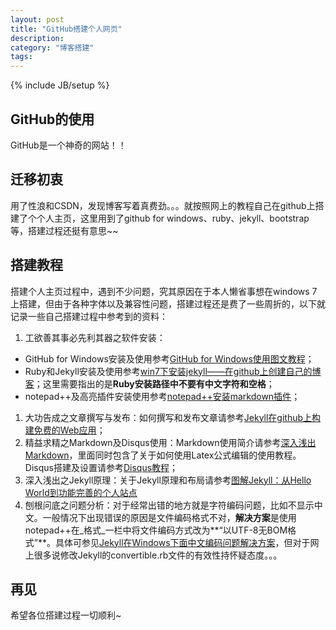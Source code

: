 ```yaml
---
layout: post
title: "GitHub搭建个人网页"
description: 
category: "博客搭建"
tags: 
---
```

{% include JB/setup %}

## GitHub的使用

GitHub是一个神奇的网站！！

## 迁移初衷

用了性浪和CSDN，发现博客写着真费劲。。。就按照网上的教程自己在github上搭建了个个人主页，这里用到了github for windows、ruby、jekyll、bootstrap等，搭建过程还挺有意思~~

## 搭建教程
搭建个人主页过程中，遇到不少问题，究其原因在于本人懒省事想在windows 7上搭建，但由于各种字体以及兼容性问题，搭建过程还是费了一些周折的，以下就记录一些自己搭建过程中参考到的资料：

1. 工欲善其事必先利其器之软件安装：
- GitHub for Windows安装及使用参考[GitHub for Windows使用图文教程](http://blog.sina.com.cn/s/blog_53ab41fd0101b428.html)；
- Ruby和Jekyll安装及使用参考[win7下安装jekyll——在github上创建自己的博客](http://blog.csdn.net/hutaoer06051/article/details/8574010)；这里需要指出的是**Ruby安装路径中不要有中文字符和空格**；
- notepad++及高亮插件安装使用参考[notepad++安装markdown插件](http://blog.csdn.net/myweishanli/article/details/41311701)；
1. 大功告成之文章撰写与发布：如何撰写和发布文章请参考[Jekyll在github上构建免费的Web应用](http://blog.fens.me/jekyll-bootstarp-github/)；
1. 精益求精之Markdown及Disqus使用：Markdown使用简介请参考[深入浅出Markdown](http://drafly.github.io/%E5%8D%9A%E5%AE%A2%E6%90%AD%E5%BB%BA/2014/12/15/markdown/)，里面同时包含了关于如何使用Latex公式编辑的使用教程。Disqus搭建及设置请参考[Disqus教程](http://drafly.github.io/%E5%8D%9A%E5%AE%A2%E6%90%AD%E5%BB%BA/2014/12/15/disqus/)；
1. 深入浅出之Jekyll原理：关于Jekyll原理和布局请参考[图解Jekyll：从Hello World到功能完善的个人站点](https://www.google.com.hk/url?sa=t&rct=j&q=&esrc=s&source=web&cd=1&ved=0CBsQFjAA&url=http%3a%2f%2fjowai%2einfo%2fjekyll-graphic-from-hello-world-to-a-fully-functioning-personal-site&ei=S82PVO-CMIvk8gXooYLIBA&usg=AFQjCNGzy3AclPZ3CvLTPNj1fHA5QEgOcg&bvm=bv.82001339,d.dGY&cad=rjt)
1. 刨根问底之问题分析：对于经常出错的地方就是字符编码问题，比如不显示中文。一般情况下出现错误的原因是文件编码格式不对，**解决方案**是使用notepad++在_格式_一栏中将文件编码方式改为**“以UTF-8无BOM格式”**。具体可参见[Jekyll在Windows下面中文编码问题解决方案](http://www.cnblogs.com/aleda/articles/Jekyll-in-Windows-following-Chinese-encoding-problem-solutions.html)，但对于网上很多说修改Jekyll的convertible.rb文件的有效性持怀疑态度。。。

## 再见

希望各位搭建过程一切顺利~